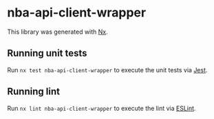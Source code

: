# nba-api-client-wrapper

This library was generated with [Nx](https://nx.dev).

## Running unit tests

Run `nx test nba-api-client-wrapper` to execute the unit tests via [Jest](https://jestjs.io).

## Running lint

Run `nx lint nba-api-client-wrapper` to execute the lint via [ESLint](https://eslint.org/).
